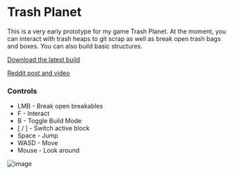 # Trash Planet #

This is a very early prototype for my game Trash Planet.
At the moment, you can interact with trash heaps to git scrap as well as break open trash bags and boxes.
You can also build basic structures.

[Download the latest build](https://rambolink94.itch.io/trash-planet)

[Reddit post and video](https://www.reddit.com/r/Unity3D/comments/ukbqty/an_early_prototype_of_my_fps_survival_game_trash/)

### Controls ###

* LMB - Break open breakables
* F - Interact
* B - Toggle Build Mode
* [ / ] - Switch active block
* Space - Jump
* WASD - Move
* Mouse - Look around

![image](https://user-images.githubusercontent.com/31221007/182507746-6e0ca305-899c-41ff-8ceb-08b73b82c118.png)
